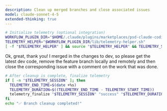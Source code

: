```yaml
---
description: Clean up merged branches and close associated issues
model: claude-sonnet-4-5
extended-thinking: true
---
```


```bash
# Initialize telemetry (optional integration)
WORKFLOW_PLUGIN_DIR="$HOME/.claude/plugins/marketplaces/psd-claude-coding-system/plugins/psd-claude-workflow"
TELEMETRY_HELPER="$WORKFLOW_PLUGIN_DIR/lib/telemetry-helper.sh"
[ -f "$TELEMETRY_HELPER" ] && source "$TELEMETRY_HELPER" && TELEMETRY_SESSION=$(telemetry_init "/clean_branch" "cleanup") && TELEMETRY_START_TIME=$(date +%s) && trap 'telemetry_finalize "$TELEMETRY_SESSION" "failure" "$(($(date +%s) - TELEMETRY_START_TIME))"' ERR
```

Ok, great, thank you! I merged in the changes to dev, so please
  get the latest dev code, remove the feature branch locally and
  remotely and then close the corresponding issue with a comment on
  the work that was done.

```bash
# After cleanup is complete, finalize telemetry
if [ -n "$TELEMETRY_SESSION" ]; then
  TELEMETRY_END_TIME=$(date +%s)
  TELEMETRY_DURATION=$((TELEMETRY_END_TIME - TELEMETRY_START_TIME))
  telemetry_finalize "$TELEMETRY_SESSION" "success" "$TELEMETRY_DURATION"
fi
echo "✅ Branch cleanup completed!"
```
